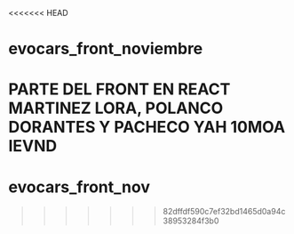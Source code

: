 <<<<<<< HEAD
# evocars_front_noviembre
PARTE DEL FRONT EN REACT MARTINEZ LORA, POLANCO DORANTES Y PACHECO YAH  10MOA IEVND
=======
# evocars_front_nov
>>>>>>> 82dffdf590c7ef32bd1465d0a94c38953284f3b0
